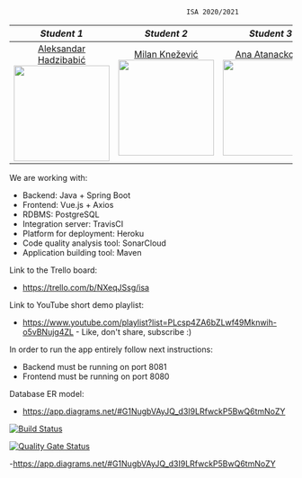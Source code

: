                                                 ISA 2020/2021
                                                                          
                                                                          
                                                                          
|       *Student 1*       |       *Student 2*       |       *Student 3*       |       *Student 4*       |
|:----------------------:|:----------------------:|:----------------------:|:----------------------:|
| [Aleksandar Hadzibabić](https://github.com/hadzija7) <br> <img src="https://avatars.githubusercontent.com/u/48260177?s=400&u=b07fa110e3f103696281edb4db816d2f71be2f14&v=4" width="170" height="170"> | [Milan Knežević](https://github.com/lemara98) <br> <img src="https://avatars.githubusercontent.com/u/58090742?s=400&u=eb8c1c59d99b1ca6475c21c7dad1eadcb6de9abf&v=4" width="170" height="170"> | [Ana Atanacković](https://github.com/Ana00000/) <br> <img src="https://avatars.githubusercontent.com/u/57576323?s=400&u=1ef5aae0fac636355c779a07004eb66378464adc&v=4" width="170" height="170"> | [Stefan Petrović](https://github.com/stefanwert) <br> <img src="https://avatars.githubusercontent.com/u/58173887?s=400&u=c02f2b1eebb5aad5c780172883a3baf36995204b&v=4" width="170" height="170"> |

We are working with:
- Backend: Java + Spring Boot
- Frontend: Vue.js + Axios
- RDBMS: PostgreSQL 
- Integration server: TravisCI
- Platform for deployment: Heroku
- Code quality analysis tool: SonarCloud
- Application building tool: Maven


Link to the Trello board:
- https://trello.com/b/NXeqJSsg/isa

Link to YouTube short demo playlist:
- https://www.youtube.com/playlist?list=PLcsp4ZA6bZLwf49Mknwih-o5vBNujg4ZL - Like, don't share, subscribe :)

In order to run the app entirely follow next instructions:

- Backend must be running on port 8081
- Frontend must be running on port 8080


Database ER model:
- https://app.diagrams.net/#G1NugbVAyJQ_d3I9LRfwckP5BwQ6tmNoZY

[![Build Status](https://travis-ci.com/Ana00000/ISA.svg?branch=develop)](https://travis-ci.com/Ana00000/ISA)

[![Quality Gate Status](https://sonarcloud.io/api/project_badges/measure?project=62adfa5916c38802afea330d937327c322642b84&metric=alert_status)](https://sonarcloud.io/dashboard?id=62adfa5916c38802afea330d937327c322642b84)

-https://app.diagrams.net/#G1NugbVAyJQ_d3I9LRfwckP5BwQ6tmNoZY






